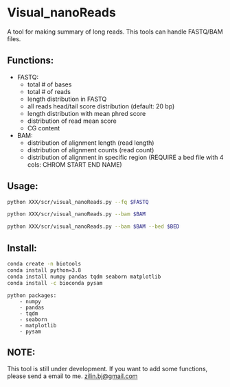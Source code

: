 # Visual_nanoReads
A tool for making summary of long reads. This tools can handle FASTQ/BAM files.

## Functions:
- FASTQ:
    - total # of bases
    - total # of reads
    - length distribution in FASTQ
    - all reads head/tail score distribution (default: 20 bp)
    - length distribution with mean phred score
    - distribution of read mean score
    - CG content
- BAM:
    - distribution of alignment length (read length)
    - distribution of alignment counts (read count)
    - distribution of alignment in specific region (REQUIRE a bed file with 4 cols: CHROM START END NAME)


## Usage:
```bash
python XXX/scr/visual_nanoReads.py --fq $FASTQ

python XXX/scr/visual_nanoReads.py --bam $BAM

python XXX/scr/visual_nanoReads.py --bam $BAM --bed $BED
```

## Install:
```bash
conda create -n biotools
conda install python=3.8
conda install numpy pandas tqdm seaborn matplotlib
conda install -c bioconda pysam
```

```
python packages:
    - numpy
    - pandas
    - tqdm
    - seaborn
    - matplotlib
    - pysam
```

## NOTE:
This tool is still under development.
If you want to add some functions, please send a email to me. zilin.bj@gmail.com
